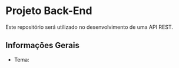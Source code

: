 # Projeto Back-End
Este repositório será utilizado no desenvolvimento de uma API REST.

## Informações Gerais
* Tema: 
